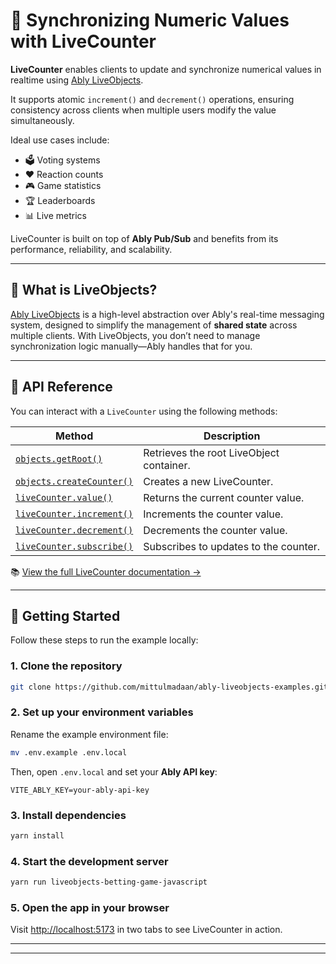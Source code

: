 # 🔢 Synchronizing Numeric Values with LiveCounter

**LiveCounter** enables clients to update and synchronize numerical values in realtime using [Ably LiveObjects](https://ably.com/docs/liveobjects).

It supports atomic `increment()` and `decrement()` operations, ensuring consistency across clients when multiple users modify the value simultaneously.

Ideal use cases include:

- 🗳️ Voting systems  
- ❤️ Reaction counts  
- 🎮 Game statistics  
- 🏆 Leaderboards  
- 📊 Live metrics

LiveCounter is built on top of **Ably Pub/Sub** and benefits from its performance, reliability, and scalability.

---

## 🧠 What is LiveObjects?

[Ably LiveObjects](https://ably.com/docs/liveobjects) is a high-level abstraction over Ably's real-time messaging system, designed to simplify the management of **shared state** across multiple clients. With LiveObjects, you don’t need to manage synchronization logic manually—Ably handles that for you.

---

## 🔧 API Reference

You can interact with a `LiveCounter` using the following methods:

| Method | Description |
|--------|-------------|
| [`objects.getRoot()`](https://ably.com/docs/liveobjects/concepts/objects#root-object) | Retrieves the root LiveObject container. |
| [`objects.createCounter()`](https://ably.com/docs/liveobjects/counter#create) | Creates a new LiveCounter. |
| [`liveCounter.value()`](https://ably.com/docs/liveobjects/counter#value) | Returns the current counter value. |
| [`liveCounter.increment()`](https://ably.com/docs/liveobjects/counter#update) | Increments the counter value. |
| [`liveCounter.decrement()`](https://ably.com/docs/liveobjects/counter#update) | Decrements the counter value. |
| [`liveCounter.subscribe()`](https://ably.com/docs/liveobjects/counter#subscribe-data) | Subscribes to updates to the counter. |

📚 [View the full LiveCounter documentation →](https://ably.com/docs/liveobjects/counter)

---

## 🚀 Getting Started

Follow these steps to run the example locally:

### 1. Clone the repository

```bash
git clone https://github.com/mittulmadaan/ably-liveobjects-examples.git
```

### 2. Set up your environment variables

Rename the example environment file:

```bash
mv .env.example .env.local
```

Then, open `.env.local` and set your **Ably API key**:

```env
VITE_ABLY_KEY=your-ably-api-key
```

### 3. Install dependencies

```bash
yarn install
```

### 4. Start the development server

```bash
yarn run liveobjects-betting-game-javascript
```

### 5. Open the app in your browser

Visit [http://localhost:5173](http://localhost:5173) in two tabs to see LiveCounter in action.

---

---
